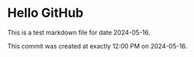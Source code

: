 # Hello GitHub
This is a test markdown file for date 2024-05-16.

This commit was created at exactly 12:00 PM on 2024-05-16.
